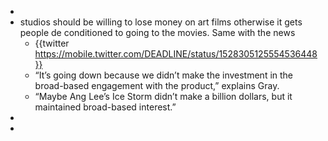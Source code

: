 -
- studios should be willing to lose money on art films otherwise it gets people de conditioned to going to the movies. Same with the news
	- {{twitter https://mobile.twitter.com/DEADLINE/status/1528305125554536448}}
	- “It’s going down because we didn’t make the investment in the broad-based engagement with the product,” explains Gray.
	- “Maybe Ang Lee’s Ice Storm didn’t make a billion dollars, but it maintained broad-based interest.”
-
-